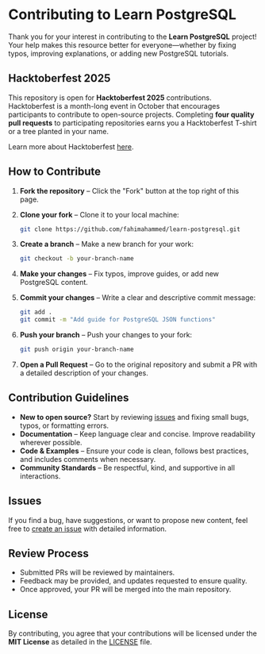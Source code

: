 
# Contributing to Learn PostgreSQL

Thank you for your interest in contributing to the **Learn PostgreSQL** project! Your help makes this resource better for everyone—whether by fixing typos, improving explanations, or adding new PostgreSQL tutorials.

## Hacktoberfest 2025

This repository is open for **Hacktoberfest 2025** contributions. Hacktoberfest is a month-long event in October that encourages participants to contribute to open-source projects. Completing **four quality pull requests** to participating repositories earns you a Hacktoberfest T-shirt or a tree planted in your name.

Learn more about Hacktoberfest [here](https://hacktoberfest.com).

## How to Contribute

1. **Fork the repository** – Click the "Fork" button at the top right of this page.
2. **Clone your fork** – Clone it to your local machine:

   ```bash
   git clone https://github.com/fahimahammed/learn-postgresql.git
   ```
3. **Create a branch** – Make a new branch for your work:

   ```bash
   git checkout -b your-branch-name
   ```
4. **Make your changes** – Fix typos, improve guides, or add new PostgreSQL content.
5. **Commit your changes** – Write a clear and descriptive commit message:

   ```bash
   git add .
   git commit -m "Add guide for PostgreSQL JSON functions"
   ```
6. **Push your branch** – Push your changes to your fork:

   ```bash
   git push origin your-branch-name
   ```
7. **Open a Pull Request** – Go to the original repository and submit a PR with a detailed description of your changes.

## Contribution Guidelines

* **New to open source?** Start by reviewing [issues](https://github.com/fahimahammed/learn-postgresql/issues) and fixing small bugs, typos, or formatting errors.
* **Documentation** – Keep language clear and concise. Improve readability wherever possible.
* **Code & Examples** – Ensure your code is clean, follows best practices, and includes comments when necessary.
* **Community Standards** – Be respectful, kind, and supportive in all interactions.

## Issues

If you find a bug, have suggestions, or want to propose new content, feel free to [create an issue](https://github.com/fahimahammed/learn-postgresql/issues) with detailed information.

## Review Process

* Submitted PRs will be reviewed by maintainers.
* Feedback may be provided, and updates requested to ensure quality.
* Once approved, your PR will be merged into the main repository.

## License

By contributing, you agree that your contributions will be licensed under the **MIT License** as detailed in the [LICENSE](LICENSE) file.
